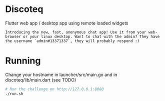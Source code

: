 # Discoteq

Flutter web app / desktop app using remote loaded widgets

```
Introducing the new, fast, anonymous chat app! Use it from your web-browser or your linux desktop. Want to chat with the admin? They have the username `admin#13371337`, they will probably respond :)
```

# Running
Change your hostname in launcher/src/main.go and in discoteq/lib/main.dart (see TODO)

```bash
# Run the challenge on http://127.0.0.1:8080
./run.sh
```


